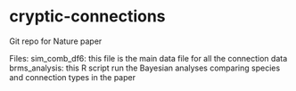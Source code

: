 # cryptic-connections
Git repo for Nature paper

Files: 
sim_comb_df6: this file is the main data file for all the connection data
brms_analysis: this R script run the Bayesian analyses comparing species and connection types in the paper

